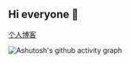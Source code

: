 ## Hi everyone 👋

[个人博客](https://cactusli.net)

![Ashutosh's github activity graph](https://github-readme-activity-graph.vercel.app/graph?username=lixuanfengs&bg_color=FFFFFF&color=00CC66&line=00CC99&point=24292e&area=true&hide_border=true)



